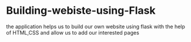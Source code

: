 # Building-webiste-using-Flask
the application helps us to build our own website using flask with the help of HTML,CSS and allow us to add our interested pages
